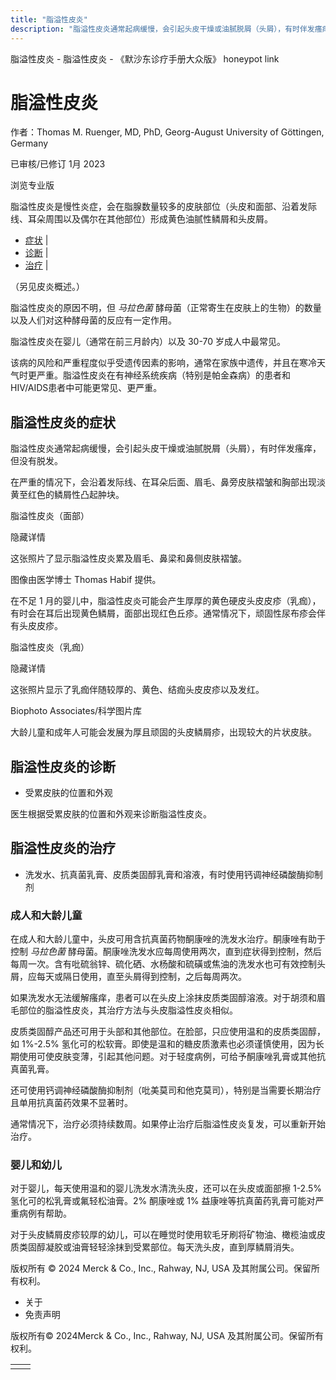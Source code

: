 ```yaml
---
title: "脂溢性皮炎"
description: "脂溢性皮炎通常起病缓慢，会引起头皮干燥或油腻脱屑（头屑），有时伴发瘙痒，但没有脱发。"
---
```


﻿脂溢性皮炎 \- 脂溢性皮炎 \- 《默沙东诊疗手册大众版》 honeypot link

# 脂溢性皮炎

作者：Thomas M. Ruenger, MD, PhD, Georg-August University of Göttingen, Germany

已审核/已修订 1月 2023

浏览专业版

脂溢性皮炎是慢性炎症，会在脂腺数量较多的皮肤部位（头皮和面部、沿着发际线、耳朵周围以及偶尔在其他部位）形成黄色油腻性鳞屑和头皮屑。

- [症状](#症状_v1570520_zh) \|
- [诊断](#诊断_v1570527_zh) \|
- [治疗](#治疗_v25245241_zh) \|

（另见皮炎概述。）

脂溢性皮炎的原因不明，但 _马拉色菌_ 酵母菌（正常寄生在皮肤上的生物）的数量以及人们对这种酵母菌的反应有一定作用。

脂溢性皮炎在婴儿（通常在前三月龄内）以及 30-70 岁成人中最常见。

该病的风险和严重程度似乎受遗传因素的影响，通常在家族中遗传，并且在寒冷天气时更严重。脂溢性皮炎在有神经系统疾病（特别是帕金森病）的患者和 HIV/AIDS患者中可能更常见、更严重。

## 脂溢性皮炎的症状

脂溢性皮炎通常起病缓慢，会引起头皮干燥或油腻脱屑（头屑），有时伴发瘙痒，但没有脱发。

在严重的情况下，会沿着发际线、在耳朵后面、眉毛、鼻旁皮肤褶皱和胸部出现淡黄至红色的鳞屑性凸起肿块。

脂溢性皮炎（面部）



隐藏详情

这张照片了显示脂溢性皮炎累及眉毛、鼻梁和鼻侧皮肤褶皱。

图像由医学博士 Thomas Habif 提供。

在不足 1 月的婴儿中，脂溢性皮炎可能会产生厚厚的黄色硬皮头皮皮疹（乳痂），有时会在耳后出现黄色鳞屑，面部出现红色丘疹。通常情况下，顽固性尿布疹会伴有头皮皮疹。

脂溢性皮炎（乳痂）



隐藏详情

这张照片显示了乳痂伴随较厚的、黄色、结痂头皮皮疹以及发红。

Biophoto Associates/科学图片库

大龄儿童和成年人可能会发展为厚且顽固的头皮鳞屑疹，出现较大的片状皮肤。

## 脂溢性皮炎的诊断

- 受累皮肤的位置和外观


医生根据受累皮肤的位置和外观来诊断脂溢性皮炎。

## 脂溢性皮炎的治疗

- 洗发水、抗真菌乳膏、皮质类固醇乳膏和溶液，有时使用钙调神经磷酸酶抑制剂


### 成人和大龄儿童

在成人和大龄儿童中，头皮可用含抗真菌药物酮康唑的洗发水治疗。酮康唑有助于控制 _马拉色菌_ 酵母菌。酮康唑洗发水应每周使用两次，直到症状得到控制，然后每周一次。含有吡硫翁锌、硫化硒、水杨酸和硫磺或焦油的洗发水也可有效控制头屑，应每天或隔日使用，直至头屑得到控制，之后每周两次。

如果洗发水无法缓解瘙痒，患者可以在头皮上涂抹皮质类固醇溶液。对于胡须和眉毛部位的脂溢性皮炎，其治疗方法与头皮脂溢性皮炎相似。

皮质类固醇产品还可用于头部和其他部位。在脸部，只应使用温和的皮质类固醇，如 1%-2.5% 氢化可的松软膏。即使是温和的糖皮质激素也必须谨慎使用，因为长期使用可使皮肤变薄，引起其他问题。对于轻度病例，可给予酮康唑乳膏或其他抗真菌乳膏。

还可使用钙调神经磷酸酶抑制剂（吡美莫司和他克莫司），特别是当需要长期治疗且单用抗真菌药效果不显著时。

通常情况下，治疗必须持续数周。如果停止治疗后脂溢性皮炎复发，可以重新开始治疗。

### 婴儿和幼儿

对于婴儿，每天使用温和的婴儿洗发水清洗头皮，还可以在头皮或面部擦 1-2.5% 氢化可的松乳膏或氟轻松油膏。2% 酮康唑或 1% 益康唑等抗真菌药乳膏可能对严重病例有帮助。

对于头皮鳞屑皮疹较厚的幼儿，可以在睡觉时使用软毛牙刷将矿物油、橄榄油或皮质类固醇凝胶或油膏轻轻涂抹到受累部位。每天洗头皮，直到厚鳞屑消失。



版权所有 © 2024
Merck & Co., Inc., Rahway, NJ, USA 及其附属公司。保留所有权利。

- 关于
- 免责声明

版权所有© 2024Merck & Co., Inc., Rahway, NJ, USA 及其附属公司。保留所有权利。

|     |     |
| --- | --- |
|  |  |